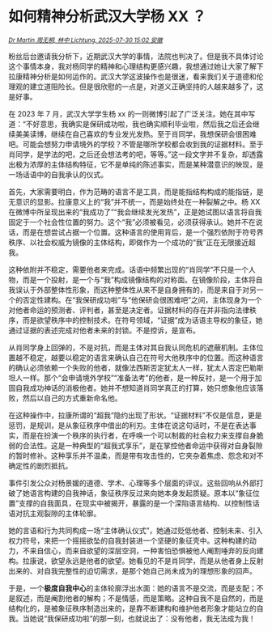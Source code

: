 # 如何精神分析武汉大学杨 XX ？

<sup>*[Dr Martin 周无桐, 林中 Lichtung, 2025-07-30 15:02 安徽](https://mp.weixin.qq.com/s/YStc47sUB_PgVfZowpDzPg)*</sup>

粉丝后台邀请我分析下，近期武汉大学的事情，法院也判决了。但是我不具体讨论这个事情本身，我对杨同学的精神和心理结构更感兴趣，我想通过她让大家了解下拉康精神分析是如何运作的。武汉大学这波操作也是很迷，看来我们关于道德和伦理观的建立道阻险长。但是很欣慰的一点是，对道义正确坚持的人越来越多了，这是好事。

在 2023 年 7 月，武汉大学学生杨 xx 的一则微博引起了广泛关注。她在其中写道：“不好意思，我确实是保研成功啦，我也确实顺利毕业啦，然后我之后还会继续美美读博，继续在自己喜欢的专业发光发热。至于肖同学，我想保研会很困难吧。可能会想努力申请境外的学校？不管是哪所学校都会收到我的证据材料。至于肖同学，是学法的吧，之后还会想法考的吧，等等。”这一段文字并不复杂，却透露出极为浓厚的主体结构特征，它不是单纯的陈述事实，而是某种潜意识的映现，是一场话语中的自我承认的仪式。

首先，大家需要明白，作为范畴的语言不是工具，而是能指结构构成的能指链，是无意识的显影。拉康意义上的“我”并不统一，而是始终处在一种裂解之中。杨 XX 在微博中所呈现出来的“我成功了”“我会继续发光发热”，正是她试图以语言将自我固定于一个社会性位置的努力。这个“我”必须被看见，必须获得承认。她并不在说话，而是在想尝试占据一个位置。这种语言的使用背后，是一个强烈依附于符号界秩序、以社会权威为镜像的主体结构，即做作为一个成功的“我”正在无限接近超我。

这种依附并不稳定，需要他者来完成。话语中频繁出现的“肖同学”不只是一个人物，而是一个投射，是一个与“我”构成镜像结构的对称面。在镜像阶段，主体将自我误认于外部整体性形象，而这种整体性从来不是自身拥有的，而是来自于对另一个的否定性建构。在“我保研成功啦”与“他保研会很困难吧”之间，主体现身为一个对他者命运的预测者、评判者，甚至是决定者。证据材料的存在并非指向法律秩序，而是欲望秩序中的控制技术。在符号领域，“证据”成为话语主导权的象征，她通过证据的表述完成对他者未来的封锁。不是控诉，是宣布。

从肖同学身上回弹的，不是对抗，而是主体对其自我认同危机的遮蔽机制。主体位置越不稳定，越要以稳定的语言来确认自己在符号大他秩序中的位置。而这种语言的确认必须依赖一个失败的他者，就像法西斯否定犹太人一样，犹太人否定巴勒斯坦人一样。那个“会申请境外学校”“准备法考”的他者，是一种反衬，是一个用于加固自我成功神话的消极他者。她并不想知道肖同学真正的打算，她只想象他应该落败，然后以自己的方式重新命名他。

在这种操作中，拉康所谓的“超我”隐约出现了形状。“证据材料”不仅是信息，更是惩罚，是规训，是从象征秩序中借出的利刃。主体在说这句话时，不是在表达事实，而是在扮演一个秩序的执行者，在呼唤一个可以制裁的社会权力来支撑自身脆弱的合法性。这是一种典型的“超我式享乐”，是在掌控他者命运中获得对自身裂隙的暂时修补。这种享乐并不温柔，而是带有攻击性的，它夹杂着焦虑、怨念和对不确定性的剧烈抵抗。

事件引发公众对杨景媛的道德、学术、心理等多个层面的评议。这些回响从外部打破了她语言构建的自我神话，象征秩序反过来向她本身发起质疑。原本以“象征位置”支撑的自我面具，在现实中被揭开，暴露的是一个深陷语言结构、以控制性话语对抗主观裂隙的主体轮廓。

她的言语和行为共同构成一场“主体确认仪式”，她通过贬低他者、控制未来、引入权力符号，来把一个摇摇欲坠的自我封装进一个坚硬的象征壳中。这种构建的动力，不来自信心，而来自欲望的深层空洞，一种害怕恐惧被他人阉割唾弃的反向建构。拉康说，欲望永远是他者的欲望。她看见的不是肖同学，而是从他者身上反射出来的、对自我完整性的迫切需求，是那个她自己尚未成为的理想形象的回声。

于是，一个**极度自我中心**的主体轮廓浮出水面：她的语言不是交流，而是支配；不是叙述，而是阉割他者的解构；不是情感，而是策略。这种自我不是自然的，而是结构化的，是被象征秩序制造出来的，是靠不断建构和维护他者形象才能站立的自我。当她说“我保研成功啦”的那一刻，也就说出了：没有他者，我无法成为我！


